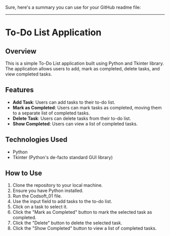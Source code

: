 Sure, here's a summary you can use for your GitHub readme file:

---

# To-Do List Application

## Overview
This is a simple To-Do List application built using Python and Tkinter library. The application allows users to add, mark as completed, delete tasks, and view completed tasks.

## Features
- **Add Task**: Users can add tasks to their to-do list.
- **Mark as Completed**: Users can mark tasks as completed, moving them to a separate list of completed tasks.
- **Delete Task**: Users can delete tasks from their to-do list.
- **Show Completed**: Users can view a list of completed tasks.

## Technologies Used
- Python
- Tkinter (Python's de-facto standard GUI library)

## How to Use
1. Clone the repository to your local machine.
2. Ensure you have Python installed.
3. Run the Codsoft_01 file.
4. Use the input field to add tasks to the to-do list.
5. Click on a task to select it.
6. Click the "Mark as Completed" button to mark the selected task as completed.
7. Click the "Delete" button to delete the selected task.
8. Click the "Show Completed" button to view a list of completed tasks.
